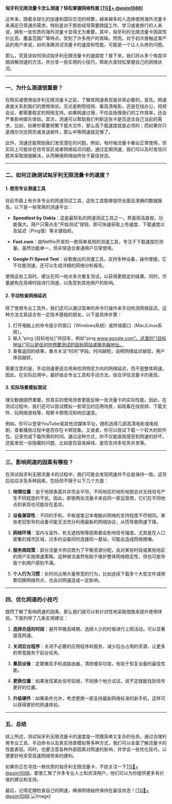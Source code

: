 **匈牙利无限流量卡怎么测速？轻松掌握网络性能 [[TG💪+ @esim1088](https://t.me/s/esim1088)]**

近年来，随着全球化的加速和国际交流的频繁，越来越多的人选择使用海外流量卡来满足日常通讯需求。特别是对于那些经常需要跨国工作、学习或者旅行的人来说，拥有一张优质的海外流量卡显得尤为重要。其中，匈牙利的无限流量卡因其性价比高、覆盖范围广等特点，受到了许多用户的青睐。然而，对于初次接触这类产品的用户来说，如何准确测试流量卡的速度和性能，可能是一个让人头疼的问题。

那么，究竟该如何测试匈牙利无限流量卡的速度呢？接下来，我们将从多个角度详细讲解测速的方法，并分享一些实用的小技巧，帮助大家轻松掌握自己的网络状况。

---

### 一、为什么测速很重要？

在购买或使用匈牙利无限流量卡之前，了解其网速表现是非常必要的。首先，网速直接关系到我们的使用体验。无论是刷短视频、看高清电影，还是在线办公、视频会议，都需要稳定的网络支持。如果网速过慢，不仅会拖慢我们的工作效率，还会严重影响娱乐体验。其次，测速可以帮助我们判断这张卡是否适合自己当前的需求。比如，如果你需要频繁下载大文件，那么高下载速度就是必须的；而如果你只是偶尔浏览网页或发送邮件，那么中等网速就足够了。

此外，测速还能帮助我们发现潜在的问题。例如，有时候流量卡看似正常使用，但实际上可能存在信号盲区或者网络延迟问题。通过定期测速，我们可以及时发现问题并采取措施解决，从而确保网络始终处于最佳状态。

---

### 二、如何正确测试匈牙利无限流量卡的速度？

#### 1. 使用专业测速工具

目前市面上有许多专业的网速测试工具，这些工具能够提供全面且准确的数据报告。以下是一些常用的测速平台：

- **Speedtest by Ookla**：这是最知名的网速测试工具之一，界面简洁直观，功能强大。用户只需点击“开始测试”按钮，即可快速获取上传速度、下载速度以及延迟（Ping值）等关键指标。
  
- **Fast.com**：由Netflix开发的一款简单易用的测速工具，专注于下载速度的测量。虽然功能单一，但非常适合普通用户日常使用。

- **Google Fi Speed Test**：谷歌推出的测速工具，支持多种设备，操作便捷。它不仅能测速，还可以生成详细的网络分析报告。

使用这些工具时，建议在同一地点多次重复测试，以获得更稳定的结果。同时，尽量避免在高峰时段进行测速，以免受到其他用户的影响。

#### 2. 手动检查网络延迟

除了使用专业工具外，我们还可以通过简单的命令行操作来手动检测网络延迟。这种方法尤其适合有一定技术基础的朋友。以下是具体步骤：

1. 打开电脑上的命令提示符窗口（Windows系统）或终端窗口（Mac/Linux系统）。
2. 输入“ping [目标地址]”并回车，例如“ping www.google.com”。这里的“[目标地址]”可以是任何你想要测试的目标网站或服务器地址。
3. 查看返回的结果，重点关注“时间”字段。时间越短，说明网络延迟越低，用户体验越好。

需要注意的是，手动测速更适合用来检测特定方向的网络延迟，而不是整体网速。因此，在实际应用中，最好结合专业工具和手动方法，综合评估流量卡的表现。

#### 3. 实际场景模拟测试

理论数据固然重要，但真实的使用场景更能反映一张流量卡的实际性能。因此，在测试过程中，我们还可以尝试模拟一些常见的应用场景，如观看在线视频、下载文件、玩网络游戏等，观察卡顿情况和响应速度。

例如，你可以登录YouTube或其他流媒体平台，随机选择几部高清电影或电视剧，查看播放过程中是否存在卡顿现象。又或者，你可以尝试下载一个较大的软件包，记录完成下载所需的时间。通过这种方式，你不仅能直观感受到网速的好坏，还能发现一些隐藏的问题，比如是否容易掉线、是否支持多任务并发等。

---

### 三、影响网速的因素有哪些？

在测试匈牙利无限流量卡的过程中，我们可能会发现网速并不总是保持一致。这背后往往涉及多种因素，包括但不限于以下几个方面：

1. **地理位置**：由于地球表面并非完全平坦，不同地区的地形地貌会对无线信号产生不同程度的干扰。因此，即使两张流量卡来自同一家运营商，它们在不同地点的表现也可能存在差异。

2. **设备兼容性**：不同的手机、平板或笔记本电脑对网络的支持程度不尽相同。某些老旧型号的设备可能无法充分利用最新的网络协议，从而导致网速下降。

3. **网络环境**：室内与室外、有无遮挡物等因素都会影响信号强度。尤其是在人口密集的城市区域，过多的设备同时连接同一基站，可能会造成网络拥堵。

4. **服务商政策**：部分流量卡供应商为了平衡资源分配，会对某些时段或某些地区的用户实施限速策略。这种做法虽然有助于维护整体网络稳定性，但也可能导致个别用户感到不满。

5. **个人行为习惯**：长时间占用大量带宽的行为，比如连续下载多个大型文件或频繁切换网络热点，也会对网速造成一定影响。

---

### 四、优化网速的小技巧

既然了解了影响网速的因素，那么我们就可以有针对性地采取措施来提升使用体验。下面列举了几条实用建议：

1. **选择合适的时段**：避开早晚高峰期，选择人少的时候进行上网活动，可以显著提高网速。

2. **关闭后台程序**：关闭不必要的应用程序和服务，减少后台占用的资源，让更多的带宽服务于前台任务。

3. **重启设备**：定期重启手机或路由器，清除缓存垃圾，有助于恢复设备的最佳性能。

4. **更换位置**：如果发现某处信号较弱，不妨换个地方试试，说不定就能找到信号更好的位置。

5. **升级硬件**：如果条件允许，考虑更换一部支持最新网络标准的新手机，这样可以获得更好的网速体验。

---

### 五、总结

综上所述，测试匈牙利无限流量卡的速度是一项既简单又复杂的任务。通过合理利用专业工具、手动命令以及真实场景模拟等多种方式，我们可以全面了解流量卡的性能表现。同时，也要注意各种外部因素对网速的影响，并学会一些优化技巧，以便更好地享受高速网络带来的便利。

如果你正在寻找一款优质的匈牙利无限流量卡，不妨关注一下[TG💪+ @esim1088](https://t.me/s/esim1088)，那里汇聚了许多专业人士和资深用户，他们可以为你提供更多有价值的建议和支持。

最后，记得定期检查自己的网速，确保网络始终保持在最佳状态！[[TG💪+ @esim1088](https://t.me/s/esim1088) ![Image](https://i.postimg.cc/4NQfJmqS/Snipaste-2025-05-13-00-14-12.png)]